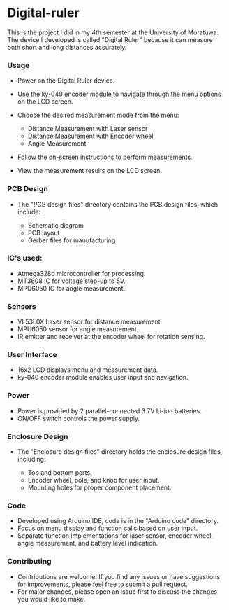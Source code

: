 # Digital-ruler

This is the project I did in my 4th semester at the University of Moratuwa. The device I developed is called "Digital Ruler" because it can measure both short and long distances accurately.

### Usage

- Power on the Digital Ruler device.

- Use the ky-040 encoder module to navigate through the menu options on the LCD screen.

- Choose the desired measurement mode from the menu:
  - Distance Measurement with Laser sensor
  - Distance Measurement with Encoder wheel
  - Angle Measurement
    
- Follow the on-screen instructions to perform measurements.

- View the measurement results on the LCD screen.


### PCB Design
 - The "PCB design files" directory contains the PCB design files, which include:

   - Schematic diagram
   - PCB layout
   - Gerber files for manufacturing


### IC's used:

- Atmega328p microcontroller for processing.
- MT3608 IC for voltage step-up to 5V.
- MPU6050 IC for angle measurement.


### Sensors

- VL53L0X Laser sensor for distance measurement.
- MPU6050 sensor for angle measurement.
- IR emitter and receiver at the encoder wheel for rotation sensing.

### User Interface
- 16x2 LCD displays menu and measurement data.
- ky-040 encoder module enables user input and navigation.

### Power

- Power is provided by 2 parallel-connected 3.7V Li-ion batteries.
- ON/OFF switch controls the power supply.


### Enclosure Design
- The "Enclosure design files" directory holds the enclosure design files, including:

  - Top and bottom parts.
  - Encoder wheel, pole, and knob for user input.
  - Mounting holes for proper component placement.


### Code
- Developed using Arduino IDE, code is in the "Arduino code" directory.
- Focus on menu display and function calls based on user input.
- Separate function implementations for laser sensor, encoder wheel, angle measurement, and battery level indication.

### Contributing
- Contributions are welcome! If you find any issues or have suggestions for improvements, please feel free to submit a pull request.
- For major changes, please open an issue first to discuss the changes you would like to make.
